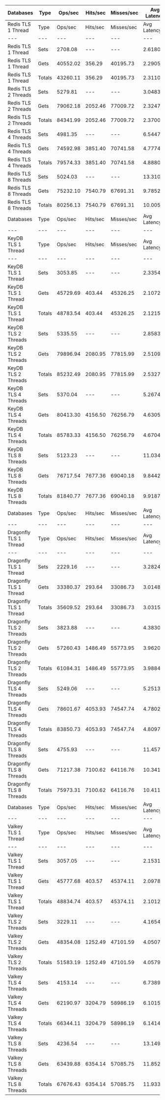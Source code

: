 | Databases | Type | Ops/sec | Hits/sec | Misses/sec | Avg Latency | p50 Latency | p99 Latency | p99.9 Latency | KB/sec |
| --- | --- | --- | --- | --- | --- | --- | --- | --- | --- |
| Redis TLS 1 Thread | Type | Ops/sec | Hits/sec | Misses/sec | Avg Latency | p50 Latency | p99 Latency | p99.9 Latency | KB/sec |
| --- | --- | --- | --- | --- | --- | --- | --- | --- | --- |
Redis TLS 1 Thread | Sets | 2708.08 | --- | --- | 2.61804 | 2.28700 | 3.64700 | 126.97500 | 1480.56 |
Redis TLS 1 Thread | Gets | 40552.02 | 356.29 | 40195.73 | 2.29052 | 2.27100 | 3.56700 | 3.96700 | 1756.96 |
Redis TLS 1 Thread | Totals | 43260.11 | 356.29 | 40195.73 | 2.31103 | 2.27100 | 3.58300 | 4.01500 | 3237.52 |
Redis TLS 2 Threads | Sets | 5279.81 | --- | --- | 3.04839 | 2.27100 | 5.27900 | 278.52700 | 2886.58 |
Redis TLS 2 Threads | Gets | 79062.18 | 2052.46 | 77009.72 | 2.32475 | 2.27100 | 5.02300 | 6.94300 | 4108.36 |
Redis TLS 2 Threads | Totals | 84341.99 | 2052.46 | 77009.72 | 2.37005 | 2.27100 | 5.05500 | 7.10300 | 6994.94 |
Redis TLS 4 Threads | Sets | 4981.35 | --- | --- | 6.54470 | 4.70300 | 9.59900 | 651.26300 | 2723.41 |
Redis TLS 4 Threads | Gets | 74592.98 | 3851.40 | 70741.58 | 4.77746 | 4.70300 | 9.21500 | 11.64700 | 4839.23 |
Redis TLS 4 Threads | Totals | 79574.33 | 3851.40 | 70741.58 | 4.88809 | 4.70300 | 9.27900 | 11.90300 | 7562.64 |
Redis TLS 8 Threads | Sets | 5024.03 | --- | --- | 13.31043 | 9.47100 | 20.22300 | 1392.63900 | 2746.74 |
Redis TLS 8 Threads | Gets | 75232.10 | 7540.79 | 67691.31 | 9.78524 | 9.47100 | 19.45500 | 25.21500 | 6719.60 |
Redis TLS 8 Threads | Totals | 80256.13 | 7540.79 | 67691.31 | 10.00592 | 9.47100 | 19.45500 | 25.85500 | 9466.34 |
| Databases | Type | Ops/sec | Hits/sec | Misses/sec | Avg Latency | p50 Latency | p99 Latency | p99.9 Latency | KB/sec |
| --- | --- | --- | --- | --- | --- | --- | --- | --- | --- |
| KeyDB TLS 1 Thread | Type | Ops/sec | Hits/sec | Misses/sec | Avg Latency | p50 Latency | p99 Latency | p99.9 Latency | KB/sec |
| --- | --- | --- | --- | --- | --- | --- | --- | --- | --- |
KeyDB TLS 1 Thread | Sets | 3053.85 | --- | --- | 2.33544 | 2.12700 | 3.37500 | 92.67100 | 1669.60 |
KeyDB TLS 1 Thread | Gets | 45729.69 | 403.44 | 45326.25 | 2.10728 | 2.12700 | 3.31100 | 4.09500 | 1982.12 |
KeyDB TLS 1 Thread | Totals | 48783.54 | 403.44 | 45326.25 | 2.12157 | 2.12700 | 3.31100 | 4.31900 | 3651.72 |
KeyDB TLS 2 Threads | Sets | 5335.55 | --- | --- | 2.85831 | 2.30300 | 5.98300 | 155.64700 | 2917.05 |
KeyDB TLS 2 Threads | Gets | 79896.94 | 2080.95 | 77815.99 | 2.51095 | 2.30300 | 5.72700 | 7.93500 | 4155.17 |
KeyDB TLS 2 Threads | Totals | 85232.49 | 2080.95 | 77815.99 | 2.53270 | 2.30300 | 5.72700 | 8.06300 | 7072.22 |
KeyDB TLS 4 Threads | Sets | 5370.04 | --- | --- | 5.26748 | 4.60700 | 10.62300 | 266.23900 | 2935.91 |
KeyDB TLS 4 Threads | Gets | 80413.30 | 4156.50 | 76256.79 | 4.63055 | 4.60700 | 10.11100 | 12.92700 | 5219.13 |
KeyDB TLS 4 Threads | Totals | 85783.33 | 4156.50 | 76256.79 | 4.67043 | 4.60700 | 10.17500 | 13.43900 | 8155.04 |
KeyDB TLS 8 Threads | Sets | 5123.23 | --- | --- | 11.03411 | 9.53500 | 23.29500 | 503.80700 | 2800.98 |
KeyDB TLS 8 Threads | Gets | 76717.54 | 7677.36 | 69040.18 | 9.84426 | 9.53500 | 22.27100 | 28.79900 | 6846.08 |
KeyDB TLS 8 Threads | Totals | 81840.77 | 7677.36 | 69040.18 | 9.91875 | 9.53500 | 22.27100 | 29.43900 | 9647.06 |
| Databases | Type | Ops/sec | Hits/sec | Misses/sec | Avg Latency | p50 Latency | p99 Latency | p99.9 Latency | KB/sec |
| --- | --- | --- | --- | --- | --- | --- | --- | --- | --- |
| Dragonfly TLS 1 Thread | Type | Ops/sec | Hits/sec | Misses/sec | Avg Latency | p50 Latency | p99 Latency | p99.9 Latency | KB/sec |
| --- | --- | --- | --- | --- | --- | --- | --- | --- | --- |
Dragonfly TLS 1 Thread | Sets | 2229.16 | --- | --- | 3.28240 | 2.97500 | 6.71900 | 111.10300 | 1218.72 |
Dragonfly TLS 1 Thread | Gets | 33380.37 | 293.64 | 33086.73 | 3.01481 | 2.95900 | 6.59100 | 7.07100 | 1446.42 |
Dragonfly TLS 1 Thread | Totals | 35609.52 | 293.64 | 33086.73 | 3.03156 | 2.95900 | 6.62300 | 7.10300 | 2665.14 |
Dragonfly TLS 2 Threads | Sets | 3823.88 | --- | --- | 4.38308 | 3.90300 | 9.21500 | 162.81500 | 2090.59 |
Dragonfly TLS 2 Threads | Gets | 57260.43 | 1486.49 | 55773.95 | 3.96205 | 3.88700 | 8.89500 | 10.55900 | 2975.46 |
Dragonfly TLS 2 Threads | Totals | 61084.31 | 1486.49 | 55773.95 | 3.98841 | 3.88700 | 8.89500 | 10.68700 | 5066.05 |
Dragonfly TLS 4 Threads | Sets | 5249.06 | --- | --- | 5.25138 | 4.89500 | 11.00700 | 204.79900 | 2869.77 |
Dragonfly TLS 4 Threads | Gets | 78601.67 | 4053.93 | 74547.74 | 4.78028 | 4.89500 | 10.68700 | 13.43900 | 5097.06 |
Dragonfly TLS 4 Threads | Totals | 83850.73 | 4053.93 | 74547.74 | 4.80977 | 4.89500 | 10.68700 | 13.69500 | 7966.82 |
Dragonfly TLS 8 Threads | Sets | 4755.93 | --- | --- | 11.45791 | 10.43100 | 25.85500 | 458.75100 | 2600.16 |
Dragonfly TLS 8 Threads | Gets | 71217.38 | 7100.62 | 64116.76 | 10.34151 | 10.43100 | 24.70300 | 34.04700 | 6342.02 |
Dragonfly TLS 8 Threads | Totals | 75973.31 | 7100.62 | 64116.76 | 10.41139 | 10.43100 | 24.70300 | 36.09500 | 8942.18 |
| Databases | Type | Ops/sec | Hits/sec | Misses/sec | Avg Latency | p50 Latency | p99 Latency | p99.9 Latency | KB/sec |
| --- | --- | --- | --- | --- | --- | --- | --- | --- | --- |
| Valkey TLS 1 Thread | Type | Ops/sec | Hits/sec | Misses/sec | Avg Latency | p50 Latency | p99 Latency | p99.9 Latency | KB/sec |
| --- | --- | --- | --- | --- | --- | --- | --- | --- | --- |
Valkey TLS 1 Thread | Sets | 3057.05 | --- | --- | 2.15310 | 2.01500 | 3.55100 | 21.50300 | 1671.35 |
Valkey TLS 1 Thread | Gets | 45777.68 | 403.57 | 45374.11 | 2.09783 | 2.01500 | 3.45500 | 6.20700 | 1984.06 |
Valkey TLS 1 Thread | Totals | 48834.74 | 403.57 | 45374.11 | 2.10129 | 2.01500 | 3.45500 | 6.49500 | 3655.40 |
Valkey TLS 2 Threads | Sets | 3229.11 | --- | --- | 4.16543 | 4.47900 | 8.70300 | 56.06300 | 1765.42 |
Valkey TLS 2 Threads | Gets | 48354.08 | 1252.49 | 47101.59 | 4.05077 | 4.47900 | 8.51100 | 10.81500 | 2511.26 |
Valkey TLS 2 Threads | Totals | 51583.19 | 1252.49 | 47101.59 | 4.05795 | 4.47900 | 8.51100 | 11.13500 | 4276.67 |
Valkey TLS 4 Threads | Sets | 4153.14 | --- | --- | 6.73893 | 6.04700 | 12.15900 | 270.33500 | 2270.61 |
Valkey TLS 4 Threads | Gets | 62190.97 | 3204.79 | 58986.19 | 6.10152 | 6.01500 | 11.77500 | 14.46300 | 4031.49 |
Valkey TLS 4 Threads | Totals | 66344.11 | 3204.79 | 58986.19 | 6.14142 | 6.01500 | 11.77500 | 14.78300 | 6302.10 |
Valkey TLS 8 Threads | Sets | 4236.54 | --- | --- | 13.14904 | 11.45500 | 24.06300 | 552.95900 | 2316.21 |
Valkey TLS 8 Threads | Gets | 63439.88 | 6354.14 | 57085.75 | 11.85240 | 11.45500 | 22.91100 | 29.43900 | 5663.99 |
Valkey TLS 8 Threads | Totals | 67676.43 | 6354.14 | 57085.75 | 11.93357 | 11.45500 | 23.03900 | 30.07900 | 7980.19 |
